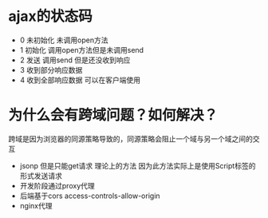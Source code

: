 # ajax的状态码
- 0 未初始化 未调用open方法
- 1 初始化  调用open方法但是未调用send
- 2 发送 调用send 但是还没收到响应
- 3 收到部分响应数据
- 4 收到全部响应数据 可以在客户端使用

# 为什么会有跨域问题？如何解决？
  跨域是因为浏览器的同源策略导致的，同源策略会阻止一个域与另一个域之间的交互
  - jsonp 但是只能get请求 理论上的方法 因为此方法实际上是使用Script标签的形式发送请求
  - 开发阶段通过proxy代理
  - 后端基于cors access-controls-allow-origin
  - nginx代理


 
